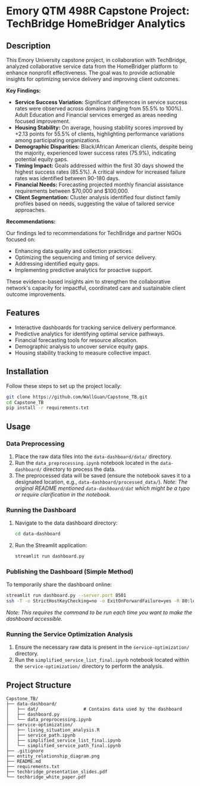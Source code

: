 # Emory QTM 498R Capstone Project: TechBridge HomeBridger Analytics

## Description

This Emory University capstone project, in collaboration with TechBridge, analyzed collaborative service data from the HomeBridger platform to enhance nonprofit effectiveness. The goal was to provide actionable insights for optimizing service delivery and improving client outcomes.

**Key Findings:**

*   **Service Success Variation:** Significant differences in service success rates were observed across domains (ranging from 55.5% to 100%). Adult Education and Financial services emerged as areas needing focused improvement.
*   **Housing Stability:** On average, housing stability scores improved by +2.13 points for 55.5% of clients, highlighting performance variations among participating organizations.
*   **Demographic Disparities:** Black/African American clients, despite being the majority, experienced lower success rates (75.9%), indicating potential equity gaps.
*   **Timing Impact:** Goals addressed within the first 30 days showed the highest success rates (85.5%). A critical window for increased failure rates was identified between 90-180 days.
*   **Financial Needs:** Forecasting projected monthly financial assistance requirements between $70,000 and $100,000.
*   **Client Segmentation:** Cluster analysis identified four distinct family profiles based on needs, suggesting the value of tailored service approaches.

**Recommendations:**

Our findings led to recommendations for TechBridge and partner NGOs focused on:
*   Enhancing data quality and collection practices.
*   Optimizing the sequencing and timing of service delivery.
*   Addressing identified equity gaps.
*   Implementing predictive analytics for proactive support.

These evidence-based insights aim to strengthen the collaborative network's capacity for impactful, coordinated care and sustainable client outcome improvements.

## Features
- Interactive dashboards for tracking service delivery performance.
- Predictive analytics for identifying optimal service pathways.
- Financial forecasting tools for resource allocation.
- Demographic analysis to uncover service equity gaps.
- Housing stability tracking to measure collective impact.

## Installation

Follow these steps to set up the project locally:

```bash
git clone https://github.com/WallGuan/Capstone_TB.git
cd Capstone_TB
pip install -r requirements.txt
```

## Usage

### Data Preprocessing

1.  Place the raw data files into the `data-dashboard/data/` directory.
2.  Run the `data_preprocessing.ipynb` notebook located in the `data-dashboard/` directory to process the data.
3.  The preprocessed data will be saved (ensure the notebook saves it to a designated location, e.g., `data-dashboard/processed_data/`). *Note: The original README mentioned `data-dashboard/dat` which might be a typo or require clarification in the notebook.*

### Running the Dashboard

1.  Navigate to the data dashboard directory:
    ```bash
    cd data-dashboard
    ```
2.  Run the Streamlit application:
    ```bash
    streamlit run dashboard.py
    ```

### Publishing the Dashboard (Simple Method)

To temporarily share the dashboard online:

```bash
streamlit run dashboard.py --server.port 8501
ssh -T -o StrictHostKeyChecking=no -o ExitOnForwardFailure=yes -R 80:localhost:8501 localhost.run
```
*Note: This requires the command to be run each time you want to make the dashboard accessible.*

### Running the Service Optimization Analysis

1.  Ensure the necessary raw data is present in the `service-optimization/` directory.
2.  Run the `simplified_service_list_final.ipynb` notebook located within the `service-optimization/` directory to perform the analysis.

## Project Structure

```
Capstone_TB/
├── data-dashboard/
│   ├── dat/                 # Contains data used by the dashboard
│   ├── dashboard.py
│   └── data_preprocessing.ipynb
├── service-optimization/
│   ├── living_situation_analysis.R
│   ├── service_path.ipynb
│   ├── simplified_service_list_final.ipynb
│   └── simplified_service_path_final.ipynb
├── .gitignore
├── entity_relationship_diagram.png
├── README.md
├── requirements.txt
├── techbridge_presentation_slides.pdf
└── techbridge_white_paper.pdf
```


